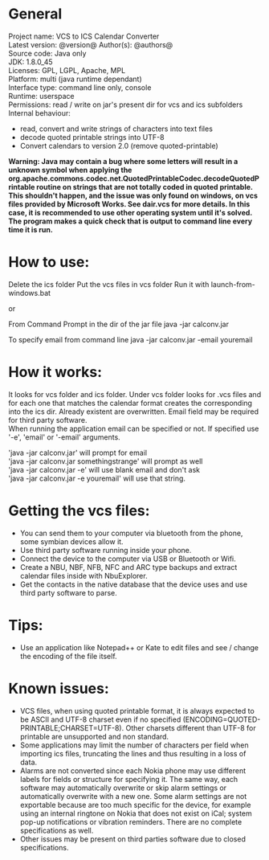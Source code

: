 # General

Project name: VCS to ICS Calendar Converter  
Latest version: @version@ 
Author(s): @authors@  
Source code: Java only  
JDK: 1.8.0_45  
Licenses: GPL, LGPL, Apache, MPL  
Platform: multi (java runtime dependant)  
Interface type: command line only, console  
Runtime: userspace  
Permissions: read / write on jar's present dir for vcs and ics subfolders  
Internal behaviour:

* read, convert and write strings of characters into text files
* decode quoted printable strings into UTF-8
* Convert calendars to version 2.0 (remove quoted-printable)
					
**Warning: Java may contain a bug where some letters will result in a unknown symbol when applying the org.apache.commons.codec.net.QuotedPrintableCodec.decodeQuotedPrintable routine on strings that are not totally coded in quoted printable. This shouldn't happen, and the issue was only found on windows, on vcs files provided by Microsoft Works. See dair.vcs for more details. In this case, it is recommended to use other operating system until it's solved. The program makes a quick check that is output to command line every time it is run.**

# How to use:

Delete the ics folder
Put the vcs files in vcs folder
Run it with launch-from-windows.bat 

 or

From Command Prompt in the dir of the jar file
java -jar calconv.jar

To specify email from command line
java -jar calconv.jar -email youremail

# How it works:
It looks for vcs folder and ics folder. Under vcs folder looks for .vcs files and for each one that matches the
calendar format creates the corresponding into the ics dir. Already existent are overwritten.
Email field may be required for third party software.   
When running the application email can be specified or not. If specified use '-e', 'email' or '-email' arguments.

'java -jar calconv.jar' will prompt for email  
'java -jar calconv.jar somethingstrange' will prompt as well  
'java -jar calconv.jar -e' will use blank email and don't ask  
'java -jar calconv.jar -e youremail' will use that string.  

# Getting the vcs files:
* You can send them to your computer via bluetooth from the phone, some symbian devices allow it.
* Use third party software running inside your phone.
* Connect the device to the computer via USB or Bluetooth or Wifi.
* Create a NBU, NBF, NFB, NFC and ARC type backups and extract calendar files inside with NbuExplorer.
* Get the contacts in the native database that the device uses and use third party software to parse.

# Tips:
- Use an application like Notepad++ or Kate to edit files and see / change the encoding of the file itself.
				
# Known issues: 		
* VCS files, when using quoted printable format, it is always expected to be ASCII and UTF-8 charset even if no
 specified (ENCODING=QUOTED-PRINTABLE;CHARSET=UTF-8). Other charsets different than UTF-8 for printable are
 unsupported and non standard.
* Some applications may limit the number of characters per field when importing ics files, truncating the lines
 and thus resulting in a loss of data.
* Alarms are not converted since each Nokia phone may use different labels for fields or structure for specifying
 it. The same way, each software may automatically overwrite or skip alarm settings or automatically overwrite
 with a new one. Some alarm settings are not exportable because are too much specific for the device, for example
 using an internal ringtone on Nokia that does not exist on iCal; system pop-up notifications or vibration
 reminders. There are no complete specifications as well.
* Other issues may be present on third parties software due to closed specifications.